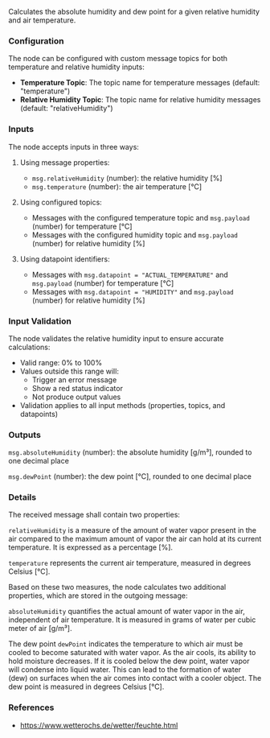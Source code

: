 Calculates the absolute humidity and dew point for a given relative humidity and air temperature.
    
### Configuration

The node can be configured with custom message topics for both temperature and relative humidity inputs:

- **Temperature Topic**: The topic name for temperature messages (default: "temperature")
- **Relative Humidity Topic**: The topic name for relative humidity messages (default: "relativeHumidity")

### Inputs

The node accepts inputs in three ways:

1. Using message properties:
   - `msg.relativeHumidity` (number): the relative humidity [%]
   - `msg.temperature` (number): the air temperature [°C]

2. Using configured topics:
   - Messages with the configured temperature topic and `msg.payload` (number) for temperature [°C]
   - Messages with the configured humidity topic and `msg.payload` (number) for relative humidity [%]

3. Using datapoint identifiers:
   - Messages with `msg.datapoint = "ACTUAL_TEMPERATURE"` and `msg.payload` (number) for temperature [°C]
   - Messages with `msg.datapoint = "HUMIDITY"` and `msg.payload` (number) for relative humidity [%]

### Input Validation

The node validates the relative humidity input to ensure accurate calculations:

- Valid range: 0% to 100%
- Values outside this range will:
  - Trigger an error message
  - Show a red status indicator
  - Not produce output values
- Validation applies to all input methods (properties, topics, and datapoints)

### Outputs

`msg.absoluteHumidity` (number): the absolute humidity [g/m³], rounded to one decimal place

`msg.dewPoint` (number): the dew point [°C], rounded to one decimal place

### Details
    
The received message shall contain two properties:
    
`relativeHumidity` is a measure of the amount of water vapor present in the air compared to the maximum amount of vapor the air can hold at its current temperature. It is expressed as a percentage [%].

`temperature` represents the current air temperature, measured in degrees Celsius [°C].

Based on these two measures, the node calculates two additional properties, which are stored in the outgoing message:

`absoluteHumidity` quantifies the actual amount of water vapor in the air, independent of air temperature. It is measured in grams of water per cubic meter of air [g/m³].

The dew point `dewPoint` indicates the temperature to which air must be cooled to become saturated with water vapor. As the air cools, its ability to hold moisture decreases. If it is cooled below the dew point, water vapor will condense into liquid water. This can lead to the formation of water (dew) on surfaces when the air comes into contact with a cooler object. The dew point is measured in degrees Celsius [°C].
    
### References

 -  https://www.wetterochs.de/wetter/feuchte.html